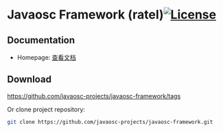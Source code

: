 Javaosc Framework (ratel)[![License](https://img.shields.io/badge/license-Apache%202-4EB1BA.svg)](https://www.apache.org/licenses/LICENSE-2.0.html)
================================================

Documentation
---------------------

- Homepage:  [查看文档](http://javaosc-projects.github.io/javaosc-framework/)

Download
-------------------

https://github.com/javaosc-projects/javaosc-framework/tags

Or clone project repository:

```bash
git clone https://github.com/javaosc-projects/javaosc-framework.git
```
